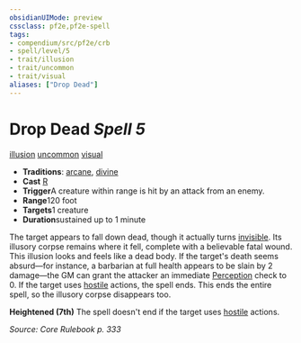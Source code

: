 ```yaml
---
obsidianUIMode: preview
cssclass: pf2e,pf2e-spell
tags:
- compendium/src/pf2e/crb
- spell/level/5
- trait/illusion
- trait/uncommon
- trait/visual
aliases: ["Drop Dead"]
---
```

# Drop Dead *Spell 5*   
[illusion](/rules/traits/illusion.md)  [uncommon](/rules/traits/uncommon.md)  [visual](/rules/traits/visual.md)  

- **Traditions**: [arcane](/rules/traits/arcane.md), [divine](/rules/traits/divine.md)
- **Cast** [R](/rules/core-rulebook/chapter-9-playing-the-game.md#Actions "Reaction") 
- **Trigger**A creature within range is hit by an attack from an enemy.
- **Range**120 foot
- **Targets**1 creature
- **Duration**sustained up to 1 minute

The target appears to fall down dead, though it actually turns [invisible](/rules/conditions.md#Invisible). Its illusory corpse remains where it fell, complete with a believable fatal wound. This illusion looks and feels like a dead body. If the target's death seems absurd—for instance, a barbarian at full health appears to be slain by 2 damage—the GM can grant the attacker an immediate [Perception](/compendium/skills.md#Perception) check to 0. If the target uses [hostile](/rules/conditions.md#Hostile) actions, the spell ends. This ends the entire spell, so the illusory corpse disappears too.

**Heightened (7th)** The spell doesn't end if the target uses [hostile](/rules/conditions.md#Hostile) actions.

*Source: Core Rulebook p. 333*
